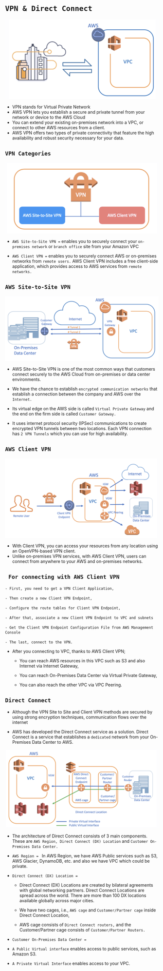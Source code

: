 # `VPN & Direct Connect`

![1aa.png](./Images/1aa.png)

- VPN stands for Virtual Private Network
- AWS VPN lets you establish a secure and private tunnel from your network or device to the AWS Cloud
- You can extend your existing on-premises network into a VPC, or connect to other AWS resources from a client.
- AWS VPN offers two types of private connectivity that feature the high availability and robust security necessary for your data.


## `VPN Categories`

![1bb.png](./Images/1bb.png)

- `AWS Site-to-Site VPN =` enables you to securely connect your `on-premises network` or `branch office` site from your Amazon VPC

- `AWS Client VPN =` enables you to securely connect AWS or on-premises networks from `remote users.` AWS Client VPN includes a free client-side application, which provides access to AWS services from `remote networks.`


## `AWS Site-to-Site VPN`

![1cc.png](./Images/1cc.png)

- AWS Site-to-Site VPN is one of the most common ways that customers connect securely to the AWS Cloud from on-premises or data center environments.

- We have the chance to establish `encrypted communication networks` that establish a connection between the company and AWS over the `Internet.`

- Its virtual edge on the AWS side is called `Virtual Private Gateway` and the end on the firm side is called `Customer Gateway.`

- It uses internet protocol security (IPSec) communications to create encrypted VPN tunnels between two locations. Each VPN connection has `2 VPN Tunnels` which you can use for high availability.

## `AWS Client VPN`

![1dd.png](./Images/1dd.png)

- With Client VPN, you can access your resources from any location using an OpenVPN-based VPN client.
- Unlike on-premises VPN services, with AWS Client VPN, users can connect from anywhere to your AWS and on-premises networks.

## ` For connecting with AWS Client VPN`

 	- First, you need to get a VPN Client Application,

	- Then create a new Client VPN Endpoint,

	- Configure the route tables for Client VPN Endpoint,

	- After that, associate a new Client VPN Endpoint to VPC and subnets

	- Get the Client VPN Endpoint Configuration File from AWS Management Console

	- The last, connect to the VPN.

- After you connecting to VPC, thanks to AWS Client VPN;
	- You can reach AWS resources in this VPC such as S3 and also Internet via Internet Gateway,

	- You can reach On-Premises Data Center via Virtual Private Gateway,

	- You can also reach the other VPC via VPC Peering.


## `Direct Connect`

- Although the VPN Site to Site and Client VPN methods are secured by using strong encryption techniques, communication flows over the internet

- AWS has developed the Direct Connect service as a solution. Direct Connect is a service that establishes a `dedicated` network from your On-Premises Data Center to AWS.

![1ee.png](./Images/1ee.png)

- The architecture of Direct Connect consists of 3 main components. These are `AWS Region, Direct Connect (DX) Location` and `Customer On-Premises Data Center.`

- `AWS Region = ` In AWS Region, we have AWS Public services such as S3, AWS Glacier, DynamoDB, etc. and also we have VPC which could be private.

- `Direct Connect (DX) Location =` 
	- Direct Connect (DX) Locations are created by bilateral agreements with global networking partners. Direct Connect Locations are spread across the world. There are more than 100 DX locations available globally across major cities.

	- We have two cages, i.e., `AWS cage` and `Customer/Partner cage` inside Direct Connect Location,

	- AWS cage consists of `Direct Connect routers,` and the Customer/Partner cage consists of `Customer/Partner Routers.`

- `Customer On-Premises Data Center =`
- `A Public Virtual interface` enables access to public services, such as Amazon S3.
- `A Private Virtual Interface` enables access to your VPC.